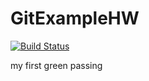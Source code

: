 # GitExampleHW
[![Build Status](https://travis-ci.org/roseDwayane/GitExampleHW.svg?branch=master)](https://travis-ci.org/roseDwayane/GitExampleHW)

my first green passing